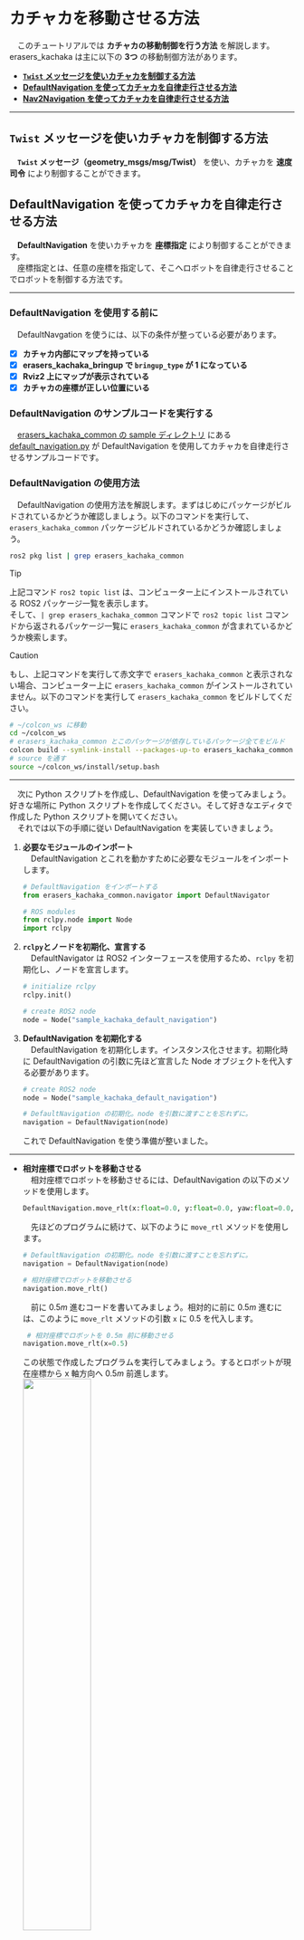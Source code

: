 # カチャカを移動させる方法
　このチュートリアルでは **カチャカの移動制御を行う方法** を解説します。erasers_kachaka は主に以下の **3つ** の移動制御方法があります。

- [**`Twist` メッセージを使いカチャカを制御する方法**](#twist)
- [**DefaultNavigation を使ってカチャカを自律走行させる方法**](#default)
- [**Nav2Navigation を使ってカチャカを自律走行させる方法**](#nav2)

---

<a id="twist"></a>
## `Twist` メッセージを使いカチャカを制御する方法
　**`Twist` メッセージ（geometry_msgs/msg/Twist）** を使い、カチャカを **速度司令** により制御することができます。

<a id="default"></a>
## DefaultNavigation を使ってカチャカを自律走行させる方法
　**DefaultNavigation** を使いカチャカを **座標指定** により制御することができます。<br>
　座標指定とは、任意の座標を指定して、そこへロボットを自律走行させることでロボットを制御する方法です。

---

### DefaultNavigation を使用する前に
　DefaultNavgation を使うには、以下の条件が整っている必要があります。

- [x] **カチャカ内部にマップを持っている**
- [x] **erasers_kachaka_bringup で `bringup_type` が $1$ になっている**
- [x] **Rviz2 上にマップが表示されている**
- [x] **カチャカの座標が正しい位置にいる**

### DefaultNavigation のサンプルコードを実行する
　[erasers_kachaka_common の sample ディレクトリ](/erasers_kachaka/erasers_kachaka_common/samples/)
にある [default_navigation.py](/erasers_kachaka/erasers_kachaka_common/samples/default_navigation.py) が DefaultNavigation を使用してカチャカを自律走行させるサンプルコードです。

### DefaultNavigation の使用方法
　DefaultNavigation の使用方法を解説します。まずはじめにパッケージがビルドされているかどうか確認しましょう。以下のコマンドを実行して、`erasers_kachaka_common` パッケージビルドされているかどうか確認しましょう。
```bash
ros2 pkg list | grep erasers_kachaka_common
```

> [!TIP]
> 上記コマンド `ros2 topic list` は、コンピューター上にインストールされている ROS2 パッケージ一覧を表示します。<br>
  そして、`| grep erasers_kachaka_common` コマンドで `ros2 topic list` コマンドから返されるパッケージ一覧に `erasers_kachaka_common` が含まれているかどうか検索します。

> [!CAUTION]
> もし、上記コマンドを実行して赤文字で `erasers_kachaka_common` と表示されない場合、コンピューター上に `erasers_kachaka_common` がインストールされていません。以下のコマンドを実行して `erasers_kachaka_common` をビルドしてください。
> ```bash
> # ~/colcon_ws に移動
> cd ~/colcon_ws
> # erasers_kachaka_common とこのパッケージが依存しているパッケージ全てをビルド
> colcon build --symlink-install --packages-up-to erasers_kachaka_common
> # source を通す
> source ~/colcon_ws/install/setup.bash
> ```

---

　次に Python スクリプトを作成し、DefaultNavigation を使ってみましょう。好きな場所に Python スクリプトを作成してください。そして好きなエディタで作成した Python スクリプトを開いてください。<br>
　それでは以下の手順に従い DefaultNavigation を実装していきましょう。

1. **必要なモジュールのインポート**<br>
    　DefaultNavigation とこれを動かすために必要なモジュールをインポートします。
    ```python
    # DefaultNavigation をインポートする
    from erasers_kachaka_common.navigator import DefaultNavigator
    
    # ROS modules
    from rclpy.node import Node
    import rclpy
    ```
2. **`rclpy`とノードを初期化、宣言する**<br>
    　DefaultNavigator は ROS2 インターフェースを使用するため、`rclpy` を初期化し、ノードを宣言します。
    ```python
    # initialize rclpy
    rclpy.init()
    
    # create ROS2 node
    node = Node("sample_kachaka_default_navigation")
    ```

3. **DefaultNavigation を初期化する**<br>
    　DefaultNavigation を初期化します。インスタンス化させます。初期化時に DefaultNavigation の引数に先ほど宣言した Node オブジェクトを代入する必要があります。
    ```python
    # create ROS2 node
    node = Node("sample_kachaka_default_navigation")
    
    # DefaultNavigation の初期化。node を引数に渡すことを忘れずに。
    navigation = DefaultNavigation(node)
    ```
   これで DefaultNavigation を使う準備が整いました。

---

- **相対座標でロボットを移動させる**<br>
    　相対座標でロボットを移動させるには、DefaultNavigation の以下のメソッドを使用します。
    ```python
    DefaultNavigation.move_rlt(x:float=0.0, y:float=0.0, yaw:float=0.0, wait:bool=True) -> bool
    ```
    　先ほどのプログラムに続けて、以下のように `move_rtl` メソッドを使用します。
    ```python
    # DefaultNavigation の初期化。node を引数に渡すことを忘れずに。
    navigation = DefaultNavigation(node)
    
    # 相対座標でロボットを移動させる
    navigation.move_rlt()
    ```
    　前に $0.5m$ 進むコードを書いてみましょう。相対的に前に $0.5m$ 進むには、このように `move_rlt` メソッドの引数 `x` に $0.5$ を代入します。
    ```python
     # 相対座標でロボットを 0.5m 前に移動させる
    navigation.move_rlt(x=0.5)
    ```
    この状態で作成したプログラムを実行してみましょう。するとロボットが現在座標から x 軸方向へ $0.5m$ 前進します。
  <br><img width=50% src="/imgs/move_rlt.png" /><br>
    $1m$ 前に進みたい場合は引数 `x` に $1.0$ を代入します。この時 **必ず引数に入れる値が foat 型になるように書きましょう。`x=1` と、整数を代入するとエラーになります。**
    ```python
     # 相対座標でロボットを 1.0m 前に移動させる
    navigation.move_rlt(x=1.0)
    ```
    $0.5m$ ロボットを後退させるには負の値を代入します。
    ```python
     # 相対座標でロボットを 0.5m 後方に移動させる
    navigation.move_rlt(x=0.5)
    ```
    　ロボットを左右に移動させたい場合は引数 `y` を使用します。以下のコードを実行するとカチャカは左側に $0.5m$ 移動します。
     ```python
     # 相対座標でロボットを 0.5m 左側に移動させる
    navigation.move_rlt(y=0.5)
    ```
    以下のコードを実行するとカチャカは右側に $0.5m$ 移動します。
     ```python
     # 相対座標でロボットを 0.5m 右側に移動させる
    navigation.move_rlt(y=-0.5)
    ```
    　以下のコードのように、引数 `x` と `y` を組み合わせることでカチャカを任意の座標に移動させることができます。
    ```python
     # 相対座標でロボットを前に 0.5m、左に 0.5m 移動させる
    navigation.move_rlt(x=0.5, y=0.5)
    ```
    　ロボットを旋回させるには引数 `yaw` を使用します。引数 `yaw` には **弧度法** で角度を指定します。以下のコードを実行するとカチャカはその場で $180^{\circ}$ 旋回します。
    ```python
     # 相対座標でロボットを 180° 旋回させる
    navigation.move_rlt(yaw=1.57)
    ```
    　以下のコードのように他の引数と組み合わせることができます。以下のコードを実行すると前に $1.0m$、右に $0.5m$ 移動して $180^{\circ}$ 旋回します。
    ```python
     # 相対座標でロボットを 180° 旋回させる
    navigation.move_rlt(x=1.0, y=-0.5, yaw=1.57)
    ```
  

- **絶対座標でロボットを移動させる**<br>
    　絶対座標でロボットを移動させるには、DefaultNavigation の以下のメソッドを使用します。
    ```python
    DefaultNavigation.move_abs(x:float, y:float, yaw:float, wait:bool=True) -> bool
    ```
    　先ほどのプログラムに続けて、以下のように `move_rtl` メソッドを使用します。
    ```python
    # DefaultNavigation の初期化。node を引数に渡すことを忘れずに。
    navigation = DefaultNavigation(node)
    
    # 絶対座標でロボットを移動させる
    navigation.move_abs()
    ```
    　`move_abs` メソッドは **全ての引数を要求します。** 以下のコードのように全ての引数に $0.0$ を与えるとロボットはマップ座標の原点へ移動します。
    ```python
     # ロボットをマップ原点へ移動させる
    navigation.move_abs(x=0.0, y=0.0, yaw=0.0)
    ```
    以下のように、必要な引数を与えないとエラーになります。
    ```python
     # 引数 yaw を定義し忘れた例
    navigation.move_abs(x=0.0, y=0.0)
    ```
    マップ原点から x 座標に $0.5m$ 前に移動させたい場合、以下のように書いて実行すると、マップ原点から $0.5$ x 軸方向に進んだ位置へロボットが移動します。
    ```python
    navigation.move_abs(x=1.0, y=0.0, yaw=0.0)
    ```
    <br><img width=50% src="/imgs/move_abs.png" /><br>
    マップ原点で回るサンプル
    ```python
    navigation.move_abs(x=0.0, y=0.0, yaw=1.57)
    navigation.move_abs(x=0.0, y=0.0, yaw=1.57)
    ```

<a id="nav2"></a>
## Nav2Navigation を使ってカチャカを自律走行させる方法
